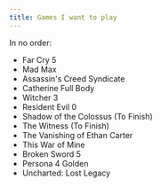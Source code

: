 ```yaml
---
title: Games I want to play
---
```


In no order:

- Far Cry 5
- Mad Max
- Assassin's Creed Syndicate
- Catherine Full Body
- Witcher 3
- Resident Evil 0
- Shadow of the Colossus (To Finish)
- The Witness (To Finish)
- The Vanishing of Ethan Carter
- This War of Mine
- Broken Sword 5
- Persona 4 Golden
- Uncharted: Lost Legacy
